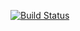 [![Build Status](https://travis-ci.org/gizaju10/django.svg?branch=master)](https://travis-ci.org/gizaju10/django)